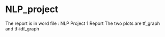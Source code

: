 # NLP_project

The report is in word file : NLP Project 1 Report
The two plots are tf_graph and tf-idf_graph

